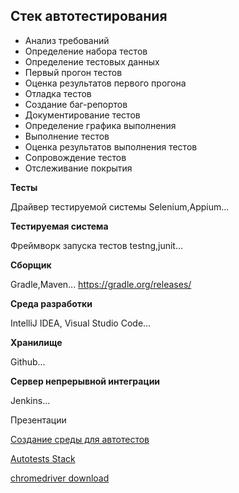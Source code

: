 ## Стек автотестирования

- Анализ требований
- Определение набора тестов
- Определение тестовых данных
- Первый прогон тестов
- Оценка результатов первого прогона
- Отладка тестов
- Создание баг-репортов
- Документирование тестов
- Определение графика выполнения
- Выполнение тестов
- Оценка результатов выполнения тестов
- Сопровождение тестов
- Отслеживание покрытия

**Тесты**

Драйвер тестируемой системы Selenium,Appium...

**Тестируемая система**

Фреймворк запуска тестов testng,junit...

**Cборщик**

Gradle,Maven... https://gradle.org/releases/

**Среда разработки**

IntelliJ IDEA, Visual Studio Code...

**Хранилище**

Github...

**Сервер непрерывной интеграции**

Jenkins...

Презентации

[Создание среды для автотестов](https://docs.google.com/presentation/d/1DCWogJ0R3nBkwja542L5S4FAJOLYqVcx/edit?usp=sharing&ouid=116447005932578256378&rtpof=true&sd=true)

[Autotests Stack](https://docs.google.com/presentation/d/1tP7n77U_29SwgFuPbZH_NrKkuDEV5u6q/edit?usp=sharing&ouid=116447005932578256378&rtpof=true&sd=true)

[chromedriver download](https://googlechromelabs.github.io/chrome-for-testing/)
